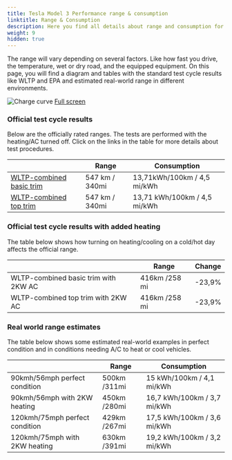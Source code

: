 ```yaml
---
title: Tesla Model 3 Performance range & consumption
linktitle: Range & Consumption
description: Here you find all details about range and consumption for Tesla Model 3 Performance.
weight: 9
hidden: true
---
```

<!-- markdownlint-disable MD033 -->
<object type="image/svg+xml" data="../modelnavigation.svg"></object>

The range will vary depending on several factors. Like how fast you drive, the temperature, wet or dry road, and the equipped equipment. On this page, you will find a diagram and tables with the standard test cycle results like WLTP and EPA and estimated real-world range in different environments. 

![Charge curve](../range.svg  "Range information")
[Full screen](../range.svg)

### Official test cycle results

Below are the officially rated ranges. The tests are performed with the heating/AC turned off. Click on the links in the table for more details about test procedures. 

| | Range  | Consumption  |
|----|-----|------|
| [WLTP-combined basic trim](../../../../../guides/understandingrange/wltp/) | 547 km / 340mi |13,71kWh/100km / 4,5 mi/kWh | 
| [WLTP-combined top trim](../../../../../guides/understandingrange/wltp/) | 547 km / 340mi | 13,71 kWh/100km / 4,5 mi/kWh | 

### Official test cycle results with added heating

The table below shows how turning on heating/cooling on a cold/hot day affects the official range. 

| | Range  | Change  |
|----|-----|------|
| WLTP-combined basic trim with 2KW AC | 416km /258 mi | -23,9%|
| WLTP-combined top trim with 2KW AC | 416km /258 mi | -23,9%|

### Real world range estimates

The table below shows some estimated real-world examples in perfect condition and in conditions needing A/C to heat or cool vehicles. 

| | Range  | Consumption  |
|----|-----|------|
| 90kmh/56mph perfect condition | 500km /311mi| 15 kWh/100km / 4,1 mi/kWh |
| 90kmh/56mph with 2KW heating | 450km /280mi| 16,7 kWh/100km / 3,7 mi/kWh |
| 120kmh/75mph perfect condition | 429km /267mi| 17,5 kWh/100km / 3,6 mi/kWh |
| 120kmh/75mph with 2KW heating | 630km /391mi| 19,2 kWh/100km / 3,2 mi/kWh |
